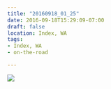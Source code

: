 ```yaml
---
title: "20160918_01_25"
date: 2016-09-18T15:29:09-07:00
draft: false
location: Index, WA
tags:
- Index, WA
- on-the-road

---
```

![](https://d17enza3bfujl8.cloudfront.net/20160918_01_25.jpg)

